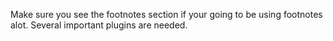 Make sure you see the footnotes section if your going to be using footnotes alot. Several important plugins are needed.

